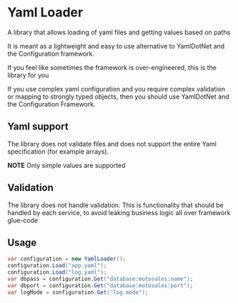 # Yaml Loader
A library that allows loading of yaml files and getting values based on paths

It is meant as a lightweight and easy to use alternative to YamlDotNet and the Configuration framework.  

If you feel like sometimes the framework is over-engineered, this is the library for you

If you use complex yaml configuration and you require complex validation or mapping to strongly typed objects, 
then you should use YamlDotNet and the Configuration Framework.

## Yaml support

The library does not validate files and does not support the entire Yaml specification (for example arrays).  

__NOTE__ Only simple values are supported

## Validation

The library does not handle validation. This is functionality that should be handled by each service, 
to avoid leaking business logic all over framework glue-code

## Usage

```C#
var configuration = new YamlLoader();
configuration.Load("app.yaml");
configuration.Load("log.yaml");
var dbpass = configuration.Get("database:motosales:name");
var dbport = configuration.Get("database:motosales:port");
var logMode = configuration.Get("log.mode");
```
